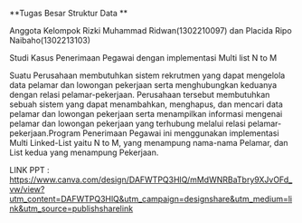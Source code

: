 **Tugas Besar Struktur Data **

Anggota Kelompok Rizki Muhammad Ridwan(1302210097) dan Placida Ripo Naibaho(1302213103)

Studi Kasus Penerimaan Pegawai dengan implementasi Multi list N to M

Suatu Perusahaan membutuhkan sistem rekrutmen yang dapat mengelola data pelamar dan lowongan pekerjaan serta menghubungkan keduanya dengan relasi pelamar-pekerjaan. Perusahaan tersebut membutuhkan sebuah sistem yang dapat menambahkan, menghapus, dan mencari data pelamar dan lowongan pekerjaan serta menampilkan informasi mengenai pelamar dan lowongan pekerjaan yang terhubung melalui relasi pelamar-pekerjaan.Program Penerimaan Pegawai ini menggunakan implementasi Multi Linked-List yaitu N to M, yang menampung nama-nama Pelamar, dan List kedua yang menampung Pekerjaan. 

LINK PPT : https://www.canva.com/design/DAFWTPQ3HlQ/mMdWNRBaTbry9XJvOFd_vw/view?utm_content=DAFWTPQ3HlQ&utm_campaign=designshare&utm_medium=link&utm_source=publishsharelink
